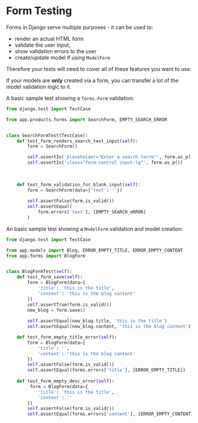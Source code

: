 Form Testing
============
 
Forms in Django serve multiple purposes - it can be used to:
+ render an actual HTML form
+ validate the user input, 
+ show validation errors to the user
+ create/update model if using `ModelForm`

Therefore your tests will need to cover all of these features you want to use.
  
If your models are __only__ created via a form, you can transfer a lot of the model validation logic to it.  

A basic sample test showing a `forms.Form` validation:
```python
from django.test import TestCase

from app.products.forms import SearchForm, EMPTY_SEARCH_ERROR


class SearchFormTest(TestCase):
    def test_form_renders_search_text_input(self):
        form = SearchForm()

        self.assertIn('placeholder="Enter a search terrm"', form.as_p())
        self.assertIn('class="form-control input-lg"', form.as_p())
        
        
    
    def test_form_validation_for_blank_input(self):
        form = SearchForm(data={'text': ''})
        
        self.assertFalse(form.is_valid())
        self.assertEqual(
            form.errors['text'], [EMPTY_SEARCH_eRROR]
        )
```

An basic sample test showing a `ModelForm` validation and model creation:
```python
from django.test import TestCase

from app.models import Blog, ERROR_EMPTY_TITLE, ERROR_EMPTY_CONTENT
from app.forms import BlogForm


class BlogFormTest(self):
    def test_form_save(self):
        form = BlogForm(data={
            'title': 'this is the title',
            'content': 'this is the blog content'
        })
        self.assertTrue(form.is_valid())
        new_blog = form.save()
        
        self.assertEqual(new_blog.title, 'this is the title')
        self.assertEqual(new_blog.content, 'this is the blog content')

    def test_form_empty_title_error(self):
        form = BlogForm(data={
            'title': '',
            'content': 'this is the blog content'
        })
        self.assertFalse(form.is_valid())
        self.assertEqual(forms.errors['title'], [ERROR_EMPTY_TITLE])
    
    def test_form_empty_desc_error(self):
         form = BlogForm(data={
            'title': 'this is the title',
            'content': ''
        })
        self.assertFalse(form.is_valid())
        self.assertEqual(forms.errors['content'], [ERROR_EMPTY_CONTENT])

```